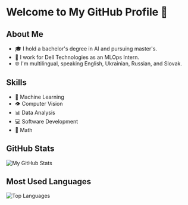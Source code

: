 # Welcome to My GitHub Profile 👋

## About Me
- 🎓 I hold a bachelor's degree in AI and pursuing master's.
- 💼 I work for Dell Technologies as an MLOps Intern.
- 🌐 I'm multilingual, speaking English, Ukrainian, Russian, and Slovak.

## Skills
- 🤖 Machine Learning
- 👁️ Computer Vision
- 📊 Data Analysis
- 💻 Software Development
- 🤯 Math

## GitHub Stats
![My GitHub Stats](https://github-readme-stats.vercel.app/api?username=Mruzik1&show_icons=true&theme=radical)

## Most Used Languages
![Top Languages](https://github-readme-stats.vercel.app/api/top-langs/?username=Mruzik1&layout=compact&theme=radical)
